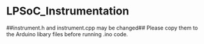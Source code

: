 # LPSoC_Instrumentation
##instrument.h and instrument.cpp may be changed##
Please copy them to the Arduino libary files before running .ino code.
